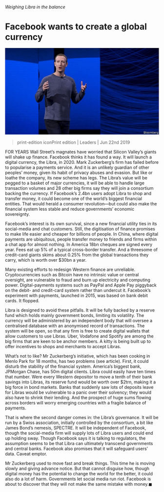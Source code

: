 ###### Weighing Libra in the balance

# Facebook wants to create a global currency 

![image](images/20190622_ldp501.jpg) 

> print-edition iconPrint edition | Leaders | Jun 22nd 2019 

FOR YEARS Wall Street’s magnates have worried that Silicon Valley’s giants will shake up finance. Facebook thinks it has found a way. It will launch a digital currency, the Libra, in 2020. Mark Zuckerberg’s firm has failed before to popularise a payments service. And it is an unlikely guardian of other peoples’ money, given its habit of privacy abuses and evasion. But like or loathe the company, its new scheme has legs. The Libra’s value will be pegged to a basket of major currencies, it will be able to handle large transaction volumes and 28 other big firms say they will join a consortium backing the currency. If Facebook’s 2.4bn users adopt Libra to shop and transfer money, it could become one of the world’s biggest financial entities. That would herald a consumer revolution—but could also make the financial system less stable and reduce governments’ economic sovereignty. 

Facebook’s interest is its own survival, since a new financial utility ties in its social-media and chat customers. Still, the digitisation of finance promises to make life easier and cheaper for billions of people. In China, where digital payments are ubiquitous, people transfer money to friends and firms within a chat app for almost nothing. In America 18bn cheques are signed every year. Fees eat up 5% of a typical cross-border transfer. And a threesome of credit-card giants skims about 0.25% from the global transactions they carry, which is worth over $30bn a year. 

Many existing efforts to redesign Western finance are unreliable. Cryptocurrencies such as Bitcoin have no intrinsic value or central oversight, are vulnerable to fraud and burn up electricity and computing power. Digital-payments systems such as PayPal and Apple Pay piggyback on the debit- and credit-card system rather than undercut it. Facebook’s experiment with payments, launched in 2015, was based on bank debit cards. It flopped. 

Libra is designed to avoid these pitfalls. It will be fully backed by a reserve fund which holds mainly government bonds, limiting its volatility. The currency will be administered by an independent body that will oversee a centralised database with an anonymised record of transactions. The system will be open, so that any firm is free to create digital wallets that allow customers to use Libras. Uber, Vodafone and Spotify are among the big firms that are keen to be anchor members. A kitty is being built up to offer incentives to shops and merchants to accept Libras. 

What’s not to like? Mr Zuckerberg’s initiative, which has been cooking in Menlo Park for 18 months, has two problems (see article). First, it could disturb the stability of the financial system. America’s biggest bank, JPMorgan Chase, has 50m digital clients. Libra could easily have ten times that number. Were every Western depositor to move a tenth of their bank savings into Libras, its reserve fund would be worth over $2trn, making it a big force in bond markets. Banks that suddenly saw lots of deposits leave for Libras would be vulnerable to a panic over their solvency; they would also have to shrink their lending. And the prospect of huge sums flowing across borders will worry emerging countries with a fragile balance of payments. 

That is where the second danger comes in: the Libra’s governance. It will be run by a Swiss association, initially controlled by the consortium, a bit like James Bond’s nemesis, SPECTRE. It will be independent of Facebook, though the social-media firm will supply lots of Libra users and could end up holding sway. Though Facebook says it is talking to regulators, the assumption seems to be that Libra can ultimately transcend governments and central banks. Facebook also promises that it will safeguard users’ data. Caveat emptor. 

Mr Zuckerberg used to move fast and break things. This time he is moving slowly and giving advance notice. But that cannot disguise how, though digital money has the potential to change the world for the better, it could also do a lot of harm. Governments let social media run riot. Facebook is about to discover that they will not make the same mistake with money.◼ 

